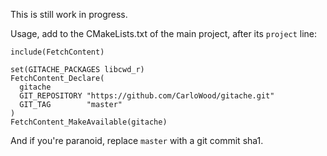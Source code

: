 This is still work in progress.

Usage, add to the CMakeLists.txt of the main project, after its `project` line:

    include(FetchContent)  
    
    set(GITACHE_PACKAGES libcwd_r)  
    FetchContent_Declare(  
      gitache  
      GIT_REPOSITORY "https://github.com/CarloWood/gitache.git"  
      GIT_TAG        "master"  
    )
    FetchContent_MakeAvailable(gitache)  

And if you're paranoid, replace `master` with a git commit sha1.
